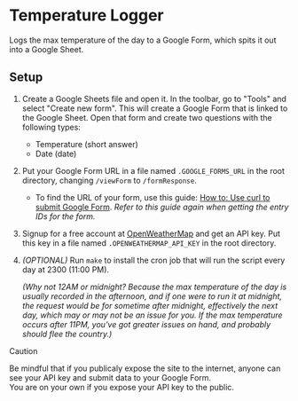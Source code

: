 # Temperature Logger

Logs the max temperature of the day to a Google Form, which spits it out into a Google Sheet.

## Setup

1. Create a Google Sheets file and open it. In the toolbar, go to "Tools" and select "Create new form". This will create a Google Form that is linked to the Google Sheet. Open that form and create two questions with the following types:

   - Temperature (short answer)
   - Date (date)

2. Put your Google Form URL in a file named `.GOOGLE_FORMS_URL` in the root directory, changing `/viewForm` to `/formResponse`.
    - To find the URL of your form, use this guide:
[How to: Use curl to submit Google Form](https://dannyda.com/2020/02/19/how-to-use-curl-to-submit-google-form/). *Refer to this guide again when getting the entry IDs for the form.*

3. Signup for a free account at [OpenWeatherMap](https://openweathermap.org/) and get an API key. Put this key in a file named `.OPENWEATHERMAP_API_KEY` in the root directory.

4. *(OPTIONAL)* Run `make` to install the cron job that will run the script every day at 2300 (11:00 PM). 

	*(Why not 12AM or midnight? Because the max temperature of the day is usually recorded in the afternoon, and if one were to run it at midnight, the request would be for sometime after midnight, effectively the next day, which may or may not be an issue for you. If the max temperature occurs after 11PM, you've got greater issues on hand, and probably should flee the country.)*

> [!CAUTION]
> Be mindful that if you publicaly expose the site to the internet, anyone can  
> see your API key and submit data to your Google Form.  
> You are on your own if you expose your API key to the public.  
